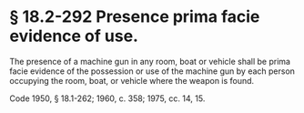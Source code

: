 # § 18.2-292 Presence prima facie evidence of use.

<p>The presence of a machine gun in any room, boat or vehicle shall be prima facie evidence of the possession or use of the machine gun by each person occupying the room, boat, or vehicle where the weapon is found.</p><p>Code 1950, § 18.1-262; 1960, c. 358; 1975, cc. 14, 15.</p>